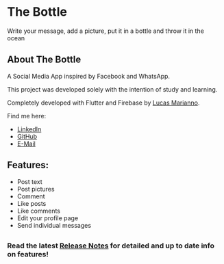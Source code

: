 # The Bottle

Write your message, add a picture, put it in a bottle and throw it in the ocean

## About The Bottle

A Social Media App inspired by Facebook and WhatsApp.

This project was developed solely with the intention of study and learning.

Completely developed with Flutter and Firebase by [Lucas Marianno](https://linktr.ee/lucasmarianno).

Find me here:

- [LinkedIn](https://www.linkedin.com/in/lucas-marianno94/)
- [GitHub](https://github.com/lucas-marianno)
- [E-Mail](lucas.marianno94@gmail.com)


## Features:

- Post text
- Post pictures
- Comment
- Like posts
- Like comments
- Edit your profile page
- Send individual messages
##
### Read the latest [Release Notes](https://github.com/lucas-marianno/The-Bottle/releases) for detailed and up to date info on features!
##

